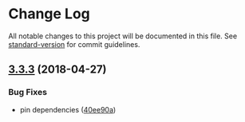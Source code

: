 # Change Log

All notable changes to this project will be documented in this file. See [standard-version](https://github.com/conventional-changelog/standard-version) for commit guidelines.

<a name="3.3.3"></a>
## [3.3.3](https://github.com/canjs/can-util/compare/v3.3.2...v3.3.3) (2018-04-27)


### Bug Fixes

* pin dependencies ([40ee90a](https://github.com/canjs/can-util/commit/40ee90a))
